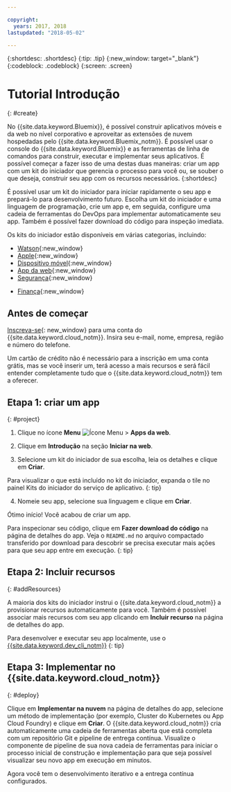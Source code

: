 ```yaml
---

copyright:
  years: 2017, 2018
lastupdated: "2018-05-02"

---
```


{:shortdesc: .shortdesc}
{:tip: .tip}
{:new_window: target="_blank"}
{:codeblock: .codeblock}
{:screen: .screen}

# Tutorial Introdução
{: #create}

No {{site.data.keyword.Bluemix}}, é possível construir aplicativos móveis e da web no nível corporativo e aproveitar as extensões de nuvem hospedadas pelo {{site.data.keyword.Bluemix_notm}}. É possível usar o console do {{site.data.keyword.Bluemix}} e as ferramentas de linha de comandos para construir, executar e implementar seus aplicativos. É possível começar a fazer isso de uma destas duas maneiras: criar um app com um kit do iniciador que gerencia o processo para você ou, se souber o que deseja, construir seu app com os recursos necessários.
{:shortdesc}

É possível usar um kit do iniciador para iniciar rapidamente o seu app e prepará-lo para desenvolvimento futuro. Escolha um kit do iniciador e uma linguagem de programação, crie um app e, em seguida, configure uma cadeia de ferramentas do DevOps para implementar automaticamente seu app. Também é possível fazer download do código para inspeção imediata.

Os kits do iniciador estão disponíveis em várias categorias, incluindo:

* [Watson](https://console.bluemix.net/developer/watson){:new_window}
* [Apple](https://console.bluemix.net/developer/appledevelopment){:new_window}
* [Dispositivo móvel](https://console.bluemix.net/developer/mobile){:new_window}
* [App da web](https://console.bluemix.net/developer/appservice){:new_window}
* [Segurança](https://console.bluemix.net/developer/security){:new_window}
<!--* [Watson Data Platform developer console](https://console.bluemix.net/developer/dataplatform)-->
* [Finança](https://console.bluemix.net/developer/finance){:new_window}

## Antes de começar

[Inscreva-se](https://console.bluemix.net){: new_window} para uma conta do {{site.data.keyword.cloud_notm}}. Insira seu e-mail, nome, empresa, região e número do telefone.

Um cartão de crédito não é necessário para a inscrição em uma conta grátis, mas se você inserir um, terá acesso a mais recursos e será fácil entender completamente tudo que o {{site.data.keyword.cloud_notm}} tem a oferecer.

## Etapa 1: criar um app
{: #project}

1. Clique no ícone **Menu** ![Ícone Menu](../icons/icon_hamburger.svg) > **Apps da web**.

2. Clique em **Introdução** na seção **Iniciar na web**.

3. Selecione um kit do iniciador de sua escolha, leia os detalhes e clique em **Criar**.

  Para visualizar o que está incluído no kit do iniciador, expanda o tile no painel Kits do iniciador do serviço de aplicativo.
  {: tip}

4. Nomeie seu app, selecione sua linguagem e clique em **Criar**.

Ótimo início! Você acabou de criar um app.

Para inspecionar seu código, clique em **Fazer download do código** na página de detalhes do app. Veja o `README.md` no arquivo compactado transferido por download para descobrir se precisa executar mais ações para que seu app entre em execução.
{: tip}

## Etapa 2: Incluir recursos
{: #addResources}

A maioria dos kits do iniciador instrui o {{site.data.keyword.cloud_notm}} a provisionar recursos automaticamente para você. Também é possível associar mais recursos com seu app clicando em **Incluir recurso** na página de detalhes do app.

Para desenvolver e executar seu app localmente, use o [{{site.data.keyword.dev_cli_notm}}](../cli/idt/index.html)
{: tip}

## Etapa 3: Implementar no {{site.data.keyword.cloud_notm}}
{: #deploy}

Clique em **Implementar na nuvem** na página de detalhes do app, selecione um método de implementação (por exemplo, Cluster do Kubernetes ou App Cloud Foundry) e clique em **Criar**. O {{site.data.keyword.cloud_notm}} cria automaticamente uma cadeia de ferramentas aberta que está completa com um repositório Git e pipeline de entrega contínua. Visualize o componente de pipeline de sua nova cadeia de ferramentas para iniciar o processo inicial de construção e implementação para que seja possível visualizar seu novo app em execução em minutos.

Agora você tem o desenvolvimento iterativo e a entrega contínua configurados.
